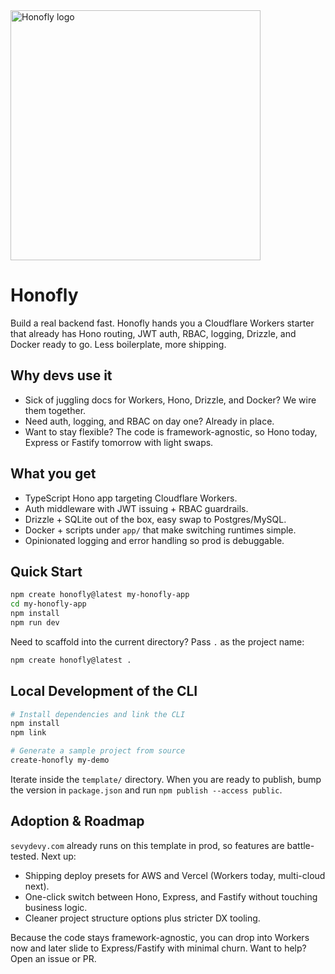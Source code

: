 <!-- <p align="center"> -->

<!-- </p> -->

<img src="https://pub-d2304ab3f09440e884e0b23b0e84a607.r2.dev/honofly.png" alt="Honofly logo" width="400">

# Honofly

Build a real backend fast. Honofly hands you a Cloudflare Workers starter that already has Hono routing, JWT auth, RBAC, logging, Drizzle, and Docker ready to go. Less boilerplate, more shipping.

## Why devs use it

- Sick of juggling docs for Workers, Hono, Drizzle, and Docker? We wire them together.
- Need auth, logging, and RBAC on day one? Already in place.
- Want to stay flexible? The code is framework-agnostic, so Hono today, Express or Fastify tomorrow with light swaps.

## What you get

- TypeScript Hono app targeting Cloudflare Workers.
- Auth middleware with JWT issuing + RBAC guardrails.
- Drizzle + SQLite out of the box, easy swap to Postgres/MySQL.
- Docker + scripts under `app/` that make switching runtimes simple.
- Opinionated logging and error handling so prod is debuggable.

## Quick Start

```bash
npm create honofly@latest my-honofly-app
cd my-honofly-app
npm install
npm run dev
```

Need to scaffold into the current directory? Pass `.` as the project name:

```bash
npm create honofly@latest .
```

## Local Development of the CLI

```bash
# Install dependencies and link the CLI
npm install
npm link

# Generate a sample project from source
create-honofly my-demo
```

Iterate inside the `template/` directory. When you are ready to publish, bump the version in `package.json` and run `npm publish --access public`.

## Adoption & Roadmap

`sevydevy.com` already runs on this template in prod, so features are battle-tested. Next up:

- Shipping deploy presets for AWS and Vercel (Workers today, multi-cloud next).
- One-click switch between Hono, Express, and Fastify without touching business logic.
- Cleaner project structure options plus stricter DX tooling.

Because the code stays framework-agnostic, you can drop into Workers now and later slide to Express/Fastify with minimal churn. Want to help? Open an issue or PR.
